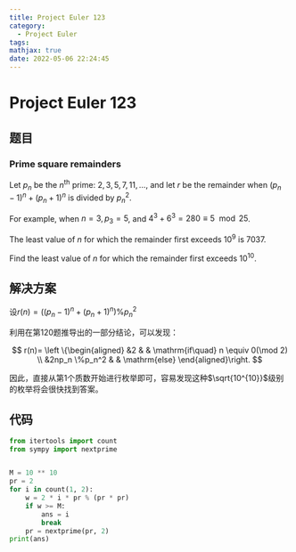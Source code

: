 ```yaml
---
title: Project Euler 123
category:
  - Project Euler
tags:
mathjax: true
date: 2022-05-06 22:24:45
---
```


<escape><!-- more --></escape>

# Project Euler 123

## 题目

### Prime square remainders

Let $p_n$ be the $n^{\mathrm{th}}$ prime: $2, 3, 5, 7, 11, \dots$, and let $r$ be the remainder when $(p_n-1)^n + (p_n+1)^n$ is divided by $p_n^2$.

For example, when $n = 3, p_3 = 5$, and $4^3 + 6^3 = 280 \equiv 5 \mod 25$.

The least value of $n$ for which the remainder first exceeds $10^9$ is $7037$.

Find the least value of $n$ for which the remainder first exceeds $10^{10}$.

## 解决方案

设$r(n)=((p_n-1)^n + (p_n+1)^n) \% p_n^2$

利用在第120题推导出的一部分结论，可以发现：

$$
r(n)=
\left \{\begin{aligned}
  &2  & & \mathrm{if\quad} n \equiv 0(\mod 2) \\
  &2np_n \%p_n^2 & & \mathrm{else}
\end{aligned}\right.
$$

因此，直接从第$1$个质数开始进行枚举即可，容易发现这种$\sqrt{10^{10}}$级别的枚举将会很快找到答案。

## 代码

```py
from itertools import count
from sympy import nextprime


M = 10 ** 10
pr = 2
for i in count(1, 2):
    w = 2 * i * pr % (pr * pr)
    if w >= M:
        ans = i
        break
    pr = nextprime(pr, 2)
print(ans)

```
